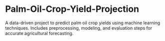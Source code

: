 # Palm-Oil-Crop-Yield-Projection
A data-driven project to predict palm oil crop yields using machine learning techniques. Includes preprocessing, modeling, and evaluation steps for accurate agricultural forecasting.
